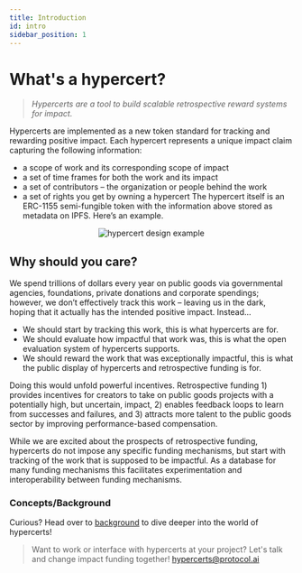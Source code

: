 ```yaml
---
title: Introduction
id: intro
sidebar_position: 1
---
```


# What's a hypercert?

> *Hypercerts are a tool to build scalable retrospective reward systems for impact.*

Hypercerts are implemented as a new token standard for tracking and rewarding positive impact. Each hypercert represents a unique impact claim capturing the following information:
- a scope of work and its corresponding scope of impact
- a set of time frames for both the work and its impact
- a set of contributors – the organization or people behind the work
- a set of rights you get by owning a hypercert
The hypercert itself is an ERC-1155 semi-fungible token with the information above stored as metadata on IPFS. Here’s an example.

<p align="center">
<img alt="hypercert design example" src="https://raw.githubusercontent.com/protocol/hypercerts-docs/main/static/img/hypercert_example.png")
 </p>

## Why should you care?
We spend trillions of dollars every year on public goods via governmental agencies, foundations, private donations and corporate spendings; however, we don’t effectively track this work – leaving us in the dark, hoping that it actually has the intended positive impact.
Instead…

- We should start by tracking this work, this is what hypercerts are for. 
- We should evaluate how impactful that work was, this is what the open evaluation system of hypercerts supports. 
- We should reward the work that was exceptionally impactful, this is what the public display of hypercerts and retrospective funding is for. 

Doing this would unfold powerful incentives. Retrospective funding 1) provides incentives for creators to take on public goods projects with a potentially high, but uncertain, impact, 2) enables feedback loops to learn from successes and failures, and 3) attracts more talent to the public goods sector by improving performance-based compensation.

While we are excited about the prospects of retrospective funding, hypercerts do not impose any specific funding mechanisms, but start with tracking of the work that is supposed to be impactful. As a database for many funding mechanisms this facilitates experimentation and interoperability between funding mechanisms. 
 
### Concepts/Background
Curious? Head over to [background](background) to dive deeper into the world of hypercerts!

> Want to work or interface with hypercerts at your project? Let's talk and change impact funding together! 
[hypercerts@protocol.ai](mailto:hypercerts@protocol.ai)
